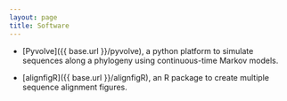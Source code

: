 ```yaml
---
layout: page
title: Software
---
```


+ [Pyvolve]({{ base.url }}/pyvolve), a python platform to simulate sequences along a phylogeny using continuous-time Markov models.

+ [alignfigR]({{ base.url }}/alignfigR), an R package to create multiple sequence alignment figures.
